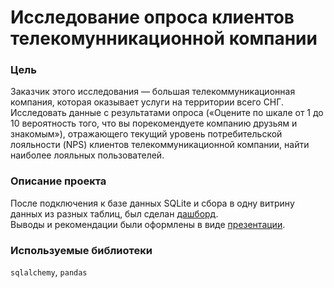# Исследование опроса клиентов телекомунникационной компании
### Цель
Заказчик этого исследования — большая телекоммуникационная компания, которая оказывает услуги на территории всего СНГ.    
Исследовать данные с результатами опроса («Оцените по шкале от 1 до 10 вероятность того, что вы порекомендуете компанию друзьям и знакомым»), отражающего текущий уровень потребительской лояльности (NPS) клиентов телекоммуникационной компании, найти наиболее лояльных пользователей.
### Описание проекта
После подключения к базе данных SQLite и сбора в одну витрину данных из разных таблиц, был сделан [дашборд](https://public.tableau.com/app/profile/kristina2465/viz/__16760144028600/Dashboard5).      
Выводы и рекомендации были оформлены в виде [презентации](https://disk.yandex.ru/i/JHlFL26Py6GPXA).
### Используемые библиотеки
`sqlalchemy`, `pandas`

